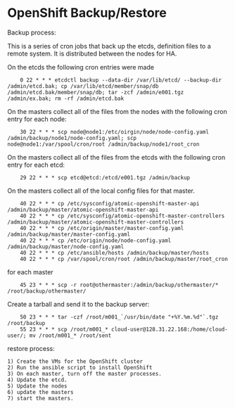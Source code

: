 # OpenShift Backup/Restore
Backup process:

  This is a series of cron jobs that back up the etcds, definition files to a remote system.
  It is distributed between the nodes for HA.

  On the etcds the following cron entries were made

        0 22 * * * etcdctl backup --data-dir /var/lib/etcd/ --backup-dir /admin/etcd.bak; cp /var/lib/etcd/member/snap/db /admin/etcd.bak/member/snap/db; tar -zcf /admin/e001.tgz /admin/ex.bak; rm -rf /admin/etcd.bak

  On the masters collect all of the files from the nodes with the following cron entry for each node:

        30 22 * * * scp node@node1:/etc/oirgin/node/node-config.yaml /admin/backup/node1/node-config.yaml; scp node@node1:/var/spool/cron/root /admin/backup/node1/root_cron

  On the masters collect all of the files from the etcds with the following cron entry for each etcd:

        29 22 * * * scp etcd@etcd:/etcd/e001.tgz /admin/backup

  On the masters collect all of the local config files for that master.

        40 22 * * * cp /etc/sysconfig/atomic-openshift-master-api /admin/backup/master/atomic-openshift-master-api
        40 22 * * * cp /etc/sysconfig/atomic-openshift-master-controllers /admin/backup/master/atomic-openshift-master-controllers
        40 22 * * * cp /etc/origin/master/master-config.yaml /admin/backup/master/master-config.yaml
        40 22 * * * cp /etc/origin/node/node-config.yaml /admin/backup/master/node-config.yaml
        40 22 * * * cp /etc/ansible/hosts /admin/backup/master/hosts
        40 22 * * * cp /var/spool/cron/root /admin/backup/master/root_cron

  for each master
 
        45 23 * * * scp -r root@othermaster:/admin/backup/othermaster/* /root/backup/othermaster/
    
  Create a tarball and send it to the backup server:

        50 23 * * * tar -czf /root/m001_`/usr/bin/date "+%Y.%m.%d"`.tgz /root/backup
        55 23 * * * scp /root/m001_* cloud-user@128.31.22.168:/home/cloud-user/; mv /root/m001_* /root/sent

restore process:

    1) Create the VMs for the OpenShift cluster
    2) Run the ansible script to install OpenShift
    3) On each master, turn off the master processes.
    4) Update the etcd.
    5) Update the nodes
    6) update the masters
    7) start the masters.

